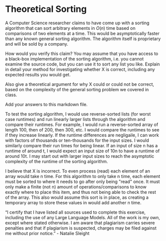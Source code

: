 # Theoretical Sorting

A Computer Science researcher claims to have come up with a sorting algorithm
that can sort arbitrary elements in $O(n)$ time based on comparisons of two
elements at a time. This would be asymptotically faster than any known general
sorting algorithm. The algorithm itself is proprietary and will be sold by a
company.

How would you verify this claim? You may assume that you have access to a
black-box implementation of the sorting algorithm, i.e. you cannot examine the
source code, but you can use it to sort any list you like. Explain in detail
your method for investigating whether X is correct, including any expected
results you would get.

Also give a theoretical argument for why X could or could not be correct, based
on the complexity of the general sorting problem we covered in class.

Add your answers to this markdown file.


To test the sorting algorithm, I would use reverse-sorted lists (for worst case runtimes) and run linearly larger lists through the algorithm and compare their runtimes. For example, I would run a reverse-sorted array of length 100, then of 200, then 300, etc. I would compare the runtimes to see if they increase linearly. If the runtime differences are negligaile, I can work with factors of thousands or ten-thousands for the input sizes. I would similarly compare their run times for being linear. If an input of size n has a runtime of around t, I would expect an input size of 10n to have a runtime of around 10t. I may start out with larger input sizes to reach the asymptotic complexity of the runtime of the sorting algorithm. 

I believe that X is incorrect. To even process (read) each element of an array would take n time. For this algorithm to only take n time, each element must be sorted to where it needs to go after only being "read" once. It must only make a finite (not n) amount of operations/comparisons to know exactly where to place this item, and thus not being able to check the rest of the array. This also would assume this sort is in place, as creating a temporary array to store these values in would add another n time. 

“I certify that I have listed all sources used to complete this exercise, including the use of any Large Language Models. All of the work is my own, except where stated otherwise. I am aware that plagiarism carries severe penalties and that if plagiarism is suspected, charges may be filed against me without prior notice.” - Natalie Sleight
